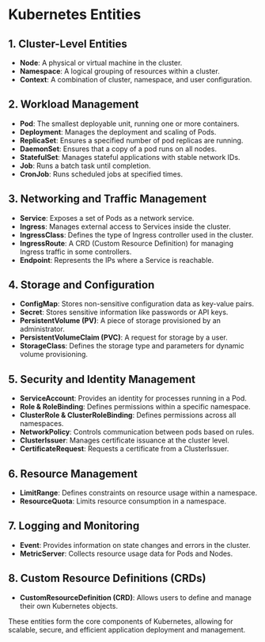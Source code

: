 # Kubernetes Entities

## 1. Cluster-Level Entities
- **Node**: A physical or virtual machine in the cluster.
- **Namespace**: A logical grouping of resources within a cluster.
- **Context**: A combination of cluster, namespace, and user configuration.

## 2. Workload Management
- **Pod**: The smallest deployable unit, running one or more containers.
- **Deployment**: Manages the deployment and scaling of Pods.
- **ReplicaSet**: Ensures a specified number of pod replicas are running.
- **DaemonSet**: Ensures that a copy of a pod runs on all nodes.
- **StatefulSet**: Manages stateful applications with stable network IDs.
- **Job**: Runs a batch task until completion.
- **CronJob**: Runs scheduled jobs at specified times.

## 3. Networking and Traffic Management
- **Service**: Exposes a set of Pods as a network service.
- **Ingress**: Manages external access to Services inside the cluster.
- **IngressClass**: Defines the type of Ingress controller used in the cluster.
- **IngressRoute**: A CRD (Custom Resource Definition) for managing Ingress traffic in some controllers.
- **Endpoint**: Represents the IPs where a Service is reachable.

## 4. Storage and Configuration
- **ConfigMap**: Stores non-sensitive configuration data as key-value pairs.
- **Secret**: Stores sensitive information like passwords or API keys.
- **PersistentVolume (PV)**: A piece of storage provisioned by an administrator.
- **PersistentVolumeClaim (PVC)**: A request for storage by a user.
- **StorageClass**: Defines the storage type and parameters for dynamic volume provisioning.

## 5. Security and Identity Management
- **ServiceAccount**: Provides an identity for processes running in a Pod.
- **Role & RoleBinding**: Defines permissions within a specific namespace.
- **ClusterRole & ClusterRoleBinding**: Defines permissions across all namespaces.
- **NetworkPolicy**: Controls communication between pods based on rules.
- **ClusterIssuer**: Manages certificate issuance at the cluster level.
- **CertificateRequest**: Requests a certificate from a ClusterIssuer.

## 6. Resource Management
- **LimitRange**: Defines constraints on resource usage within a namespace.
- **ResourceQuota**: Limits resource consumption in a namespace.

## 7. Logging and Monitoring
- **Event**: Provides information on state changes and errors in the cluster.
- **MetricServer**: Collects resource usage data for Pods and Nodes.

## 8. Custom Resource Definitions (CRDs)
- **CustomResourceDefinition (CRD)**: Allows users to define and manage their own Kubernetes objects.

These entities form the core components of Kubernetes, allowing for scalable, secure, and efficient application deployment and management.

